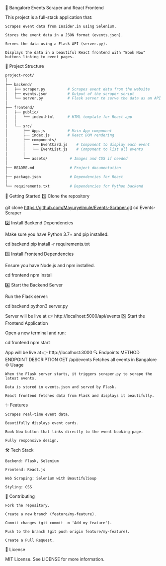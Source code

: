 🎉 Bangalore Events Scraper and React Frontend

This project is a full-stack application that:

    Scrapes event data from Insider.in using Selenium.

    Stores the event data in a JSON format (events.json).

    Serves the data using a Flask API (server.py).

    Displays the data in a beautiful React frontend with "Book Now" buttons linking to event pages.

📁 Project Structure
```bash
project-root/
│
├── backend/
│   ├── scraper.py          # Scrapes event data from the website
│   ├── events.json         # Output of the scraper script
│   └── server.py           # Flask server to serve the data as an API
│
├── frontend/
│   ├── public/
│   │   └── index.html      # HTML template for React app
│   │
│   └── src/
│       ├── App.js          # Main App component
│       ├── index.js        # React DOM rendering
│       ├── components/
│       │   └── EventCard.js    # Component to display each event
│       │   └── EventList.js    # Component to list all events
│       │
│       └── assets/          # Images and CSS if needed
│
├── README.md                # Project documentation
│
├── package.json             # Dependencies for React
│
└── requirements.txt         # Dependencies for Python backend
```

🚀 Getting Started
1️⃣ Clone the repository

git clone https://github.com/Mayuryelmule/Events-Scraper.git
cd Events-Scraper

2️⃣ Install Backend Dependencies

Make sure you have Python 3.7+ and pip installed.

cd backend
pip install -r requirements.txt

3️⃣ Install Frontend Dependencies

Ensure you have Node.js and npm installed.

cd frontend
npm install

4️⃣ Start the Backend Server

Run the Flask server:

cd backend
python3 server.py

Server will be live at 👉 http://localhost:5000/api/events
5️⃣ Start the Frontend Application

Open a new terminal and run:

cd frontend
npm start

App will be live at 👉 http://localhost:3000
🔍 Endpoints
METHOD	ENDPOINT	DESCRIPTION
GET	/api/events	Fetches all events in Bangalore
⚙️ Usage

    When the Flask server starts, it triggers scraper.py to scrape the latest events.

    Data is stored in events.json and served by Flask.

    React frontend fetches data from Flask and displays it beautifully.

✨ Features

    Scrapes real-time event data.

    Beautifully displays event cards.

    Book Now button that links directly to the event booking page.

    Fully responsive design.

🛠 Tech Stack

    Backend: Flask, Selenium

    Frontend: React.js

    Web Scraping: Selenium with BeautifulSoup

    Styling: CSS

🤝 Contributing

    Fork the repository.

    Create a new branch (feature/my-feature).

    Commit changes (git commit -m 'Add my feature').

    Push to the branch (git push origin feature/my-feature).

    Create a Pull Request.

🔐 License

MIT License. See LICENSE for more information.
